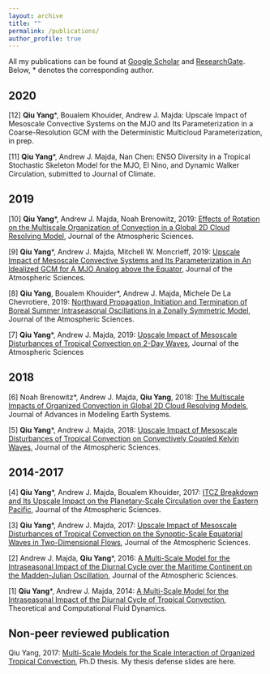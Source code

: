 ```yaml
---
layout: archive
title: ""
permalink: /publications/
author_profile: true
---
```

All my publications can be found at [Google Scholar](https://scholar.google.com/citations?hl=en&user=MzMRC04AAAAJ) and [ResearchGate](https://www.researchgate.net/profile/Qiu_Yang4). Below, * denotes the corresponding author.

2020
-
[12] **Qiu Yang***, Boualem Khouider, Andrew J. Majda: Upscale Impact of Mesoscale Convective Systems on the MJO and Its Parameterization in a Coarse-Resolution GCM with the Deterministic Multicloud Parameterization, in prep.

[11] **Qiu Yang***, Andrew J. Majda, Nan Chen: ENSO Diversity in a Tropical Stochastic Skeleton Model for the MJO, El Nino, and Dynamic Walker Circulation, submitted to Journal of Climate.

2019
-
[10] **Qiu Yang***, Andrew J. Majda, Noah Brenowitz, 2019: [Effects of Rotation on the Multiscale Organization of Convection in a Global 2D Cloud Resolving Model](https://journals.ametsoc.org/jas/article/76/11/3669/343674/Effects-of-Rotation-on-the-Multiscale-Organization), Journal of the Atmospheric Sciences.

[9] **Qiu Yang***, Andrew J. Majda, Mitchell W. Moncrieff, 2019: [Upscale Impact of Mesoscale Convective Systems and Its Parameterization in An Idealized GCM for A MJO Analog above the Equator](https://journals.ametsoc.org/jas/article/76/3/865/107160/Upscale-Impact-of-Mesoscale-Convective-Systems-and), Journal of the Atmospheric Sciences.

[8] **Qiu Yang**, Boualem Khouider*, Andrew J. Majda, Michele De La Chevrotiere, 2019: [Northward Propagation, Initiation and Termination of Boreal Summer Intraseasonal Oscillations in a Zonally Symmetric Model](https://journals.ametsoc.org/jas/article/76/2/639/40339/Northward-Propagation-Initiation-and-Termination), Journal of the Atmospheric Sciences.

[7] **Qiu Yang***, Andrew J. Majda, 2019: [Upscale Impact of Mesoscale Disturbances of Tropical Convection on 2-Day Waves](https://journals.ametsoc.org/jas/article/76/1/171/107316/Upscale-Impact-of-Mesoscale-Disturbances-of), Journal of the Atmospheric Sciences

2018
-
[6] Noah Brenowitz*, Andrew J. Majda, **Qiu Yang**, 2018: [The Multiscale Impacts of Organized Convection in Global 2D Cloud Resolving Models](https://agupubs.onlinelibrary.wiley.com/doi/full/10.1029/2018MS001335), Journal of Advances in Modeling Earth Systems.

[5] **Qiu Yang***, Andrew J. Majda, 2018: [Upscale Impact of Mesoscale Disturbances of Tropical Convection on Convectively Coupled Kelvin Waves](https://journals.ametsoc.org/jas/article/75/1/85/99497/Upscale-Impact-of-Mesoscale-Disturbances-of), Journal of the Atmospheric Sciences.

2014-2017
-
[4] **Qiu Yang***, Andrew J. Majda, Boualem Khouider, 2017: [ITCZ Breakdown and Its Upscale Impact on the Planetary-Scale Circulation over the Eastern Pacific](https://journals.ametsoc.org/jas/article/74/12/4023/68982/ITCZ-Breakdown-and-Its-Upscale-Impact-on-the), Journal of the Atmospheric Sciences.

[3] **Qiu Yang***, Andrew J. Majda, 2017: [Upscale Impact of Mesoscale Disturbances of Tropical Convection on the Synoptic-Scale Equatorial Waves in Two-Dimensional Flows](https://journals.ametsoc.org/jas/article/74/9/3099/28261/Upscale-Impact-of-Mesoscale-Disturbances-of), Journal of the Atmospheric Sciences.

[2] Andrew J. Majda, **Qiu Yang***, 2016: [A Multi-Scale Model for the Intraseasonal Impact of the Diurnal Cycle over the Maritime Continent on the Madden-Julian Oscillation](https://journals.ametsoc.org/jas/article/73/2/579/27828/A-Multiscale-Model-for-the-Intraseasonal-Impact-of), Journal of the Atmospheric Sciences.

[1] **Qiu Yang***, Andrew J. Majda, 2014: [A Multi-Scale Model for the Intraseasonal Impact of the Diurnal Cycle of Tropical Convection](https://link.springer.com/article/10.1007/s00162-014-0336-3), Theoretical and Computational Fluid Dynamics.

Non-peer reviewed publication
-
Qiu Yang, 2017: [Multi-Scale Models for the Scale Interaction of Organized Tropical Convection](https://qiuyang50.github.io/files/thesis.pdf), Ph.D thesis. My thesis defense slides are here.

<!--
{% if author.googlescholar %}
  You can also find my articles on <u><a href="{{author.googlescholar}}">my Google Scholar profile</a>.</u>
{% endif %}

{% include base_path %}

{% for post in site.publications reversed %}
  {% include archive-single.html %}
{% endfor %}
-->
